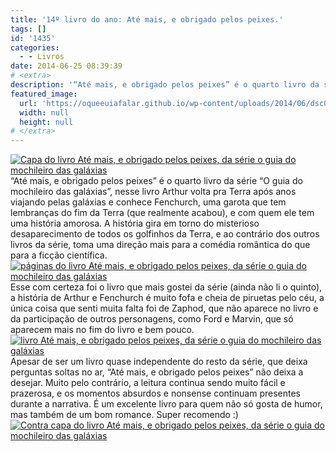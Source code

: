 ```yaml
---
title: '14º livro do ano: Até mais, e obrigado pelos peixes.'
tags: []
id: '1435'
categories:
  - - Livros
date: 2014-06-25 08:39:39
# <extra>
description: '“Até mais, e obrigado pelos peixes” é o quarto livro da série “O guia do mochileiro das galáxias”, nesse livro Arthur volta pra Terra após anos viajando pelas galáxias e conhece Fenchurch, uma garota que tem lembranças do fim da Terra (que realmente acabou), e com quem ele tem uma história amorosa. A história gira em torno do misterioso desaparecimento de todos os golfinhos da Terra, e ao contrário dos outros livros da série, toma uma direção mais para a comédia romântica do que para a ficção científica. Esse com certeza foi o livro que mais gostei da série (ainda não li o quinto), a história de Arthur e Fenchurch é muito fofa e cheia de piruetas pelo céu, a única coisa que senti muita falta foi de Zaphod, que não aparece no livro e da participação de outros personagens, &hellip;'
featured_image: 
  url: 'https://oqueeuiafalar.github.io/wp-content/uploads/2014/06/dsc02987.jpg?w=650'
  width: null
  height: null
# </extra>
---
```


[![Capa do livro Até mais, e obrigado pelos peixes, da série o guia do mochileiro das galáxias ](http://162.243.62.160/wp-content/uploads/2014/06/dsc02987.jpg?w=650)](http://162.243.62.160/wp-content/uploads/2014/06/dsc02987.jpg) “Até mais, e obrigado pelos peixes” é o quarto livro da série “O guia do mochileiro das galáxias”, nesse livro Arthur volta pra Terra após anos viajando pelas galáxias e conhece Fenchurch, uma garota que tem lembranças do fim da Terra (que realmente acabou), e com quem ele tem uma história amorosa. A história gira em torno do misterioso desaparecimento de todos os golfinhos da Terra, e ao contrário dos outros livros da série, toma uma direção mais para a comédia romântica do que para a ficção científica. [![páginas do livro Até mais, e obrigado pelos peixes, da série o guia do mochileiro das galáxias ](http://162.243.62.160/wp-content/uploads/2014/06/dsc02989.jpg?w=650)](http://162.243.62.160/wp-content/uploads/2014/06/dsc02989.jpg) Esse com certeza foi o livro que mais gostei da série (ainda não li o quinto), a história de Arthur e Fenchurch é muito fofa e cheia de piruetas pelo céu, a única coisa que senti muita falta foi de Zaphod, que não aparece no livro e da participação de outros personagens, como Ford e Marvin, que só aparecem mais no fim do livro e bem pouco. [![livro Até mais, e obrigado pelos peixes, da série o guia do mochileiro das galáxias ](http://162.243.62.160/wp-content/uploads/2014/06/dsc02993.jpg?w=650)](http://162.243.62.160/wp-content/uploads/2014/06/dsc02993.jpg) Apesar de ser um livro quase independente do resto da série, que deixa perguntas soltas no ar, “Até mais, e obrigado pelos peixes” não deixa a desejar. Muito pelo contrário, a leitura continua sendo muito fácil e prazerosa, e os momentos absurdos e nonsense continuam presentes durante a narrativa. É um excelente livro para quem não só gosta de humor, mas também de um bom romance. Super recomendo :) [![Contra capa do livro Até mais, e obrigado pelos peixes, da série o guia do mochileiro das galáxias ](http://162.243.62.160/wp-content/uploads/2014/06/dsc02996.jpg?w=650)](http://162.243.62.160/wp-content/uploads/2014/06/dsc02996.jpg)
